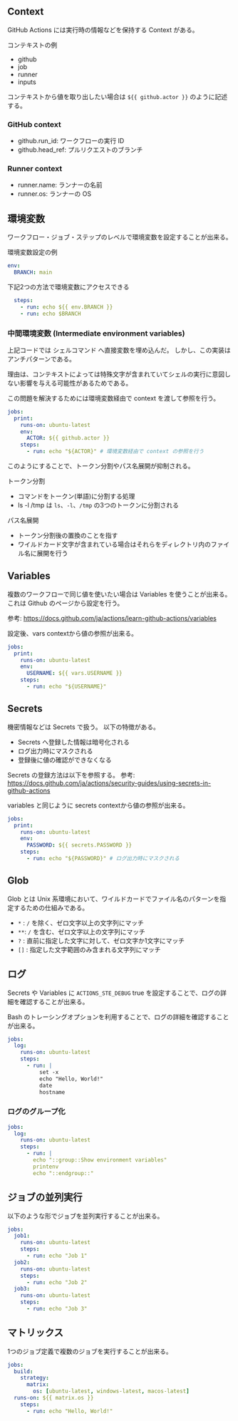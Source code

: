 
## Context
GitHub Actions には実行時の情報などを保持する Context がある。

コンテキストの例
- github
- job
- runner
- inputs

コンテキストから値を取り出したい場合は `${{ github.actor }}` のように記述する。

### GitHub context
- github.run_id: ワークフローの実行 ID
- github.head_ref: プルリクエストのブランチ

### Runner context
- runner.name: ランナーの名前
- runner.os: ランナーの OS

## 環境変数
ワークフロー・ジョブ・ステップのレベルで環境変数を設定することが出来る。

環境変数設定の例
```yml
env:
  BRANCH: main
```

下記2つの方法で環境変数にアクセスできる
```yml
  steps:
    - run: echo ${{ env.BRANCH }}
    - run: echo $BRANCH
```

### 中間環境変数 (Intermediate environment variables)
上記コードでは シェルコマンド へ直接変数を埋め込んだ。
しかし、この実装はアンチパターンである。

理由は、コンテキストによっては特殊文字が含まれていてシェルの実行に意図しない影響を与える可能性があるためである。

この問題を解決するためには環境変数経由で context を渡して参照を行う。

```yml
jobs: 
  print:
    runs-on: ubuntu-latest
    env:
      ACTOR: ${{ github.actor }}
    steps:
      - run: echo "${ACTOR}" # 環境変数経由で context の参照を行う
```

このようにすることで、トークン分割やパス名展開が抑制される。

トークン分割
- コマンドをトークン(単語)に分割する処理
- ls -l /tmp は `ls`、`-l`、`/tmp` の3つのトークンに分割される

パス名展開
- トークン分割後の置換のことを指す
- ワイルドカード文字が含まれている場合はそれらをディレクトリ内のファイル名に展開を行う


## Variables
複数のワークフローで同じ値を使いたい場合は Variables を使うことが出来る。
これは Github のページから設定を行う。

参考: https://docs.github.com/ja/actions/learn-github-actions/variables

設定後、vars contextから値の参照が出来る。
```yml
jobs:
  print:
    runs-on: ubuntu-latest
    env:
      USERNAME: ${{ vars.USERNAME }}
    steps:
      - run: echo "${USERNAME}"
```

## Secrets
機密情報などは Secrets で扱う。
以下の特徴がある。

- Secrets へ登録した情報は暗号化される
- ログ出力時にマスクされる
- 登録後に値の確認ができなくなる

Secrets の登録方法は以下を参照する。
参考: https://docs.github.com/ja/actions/security-guides/using-secrets-in-github-actions

variables と同じように secrets contextから値の参照が出来る。

```yml
jobs:
  print:
    runs-on: ubuntu-latest
    env:
      PASSWORD: ${{ secrets.PASSWORD }}
    steps:
      - run: echo "${PASSWORD}" # ログ出力時にマスクされる
```

## Glob
Glob とは Unix 系環境において、ワイルドカードでファイル名のパターンを指定するための仕組みである。

- `*` : `/` を除く、ゼロ文字以上の文字列にマッチ
- `**`: `/` を含む、ゼロ文字以上の文字列にマッチ
- `?` : 直前に指定した文字に対して、ゼロ文字か1文字にマッチ
- `[]` : 指定した文字範囲のみ含まれる文字列にマッチ

## ログ
Secrets や Variables に `ACTIONS_STE_DEBUG` true を設定することで、ログの詳細を確認することが出来る。

Bash のトレーシングオプションを利用することで、ログの詳細を確認することが出来る。

```yml
jobs:
  log:
    runs-on: ubuntu-latest
    steps:
      - run: |
          set -x
          echo "Hello, World!"
          date
          hostname
```

### ログのグループ化
```yml
jobs:
  log:
    runs-on: ubuntu-latest
    steps:
      - run: |
        echo "::group::Show environment variables"
        printenv
        echo "::endgroup::" 
```

## ジョブの並列実行
以下のような形でジョブを並列実行することが出来る。
```yml
jobs:
  job1:
    runs-on: ubuntu-latest
    steps:
      - run: echo "Job 1"
  job2:
    runs-on: ubuntu-latest
    steps:
      - run: echo "Job 2"
  job3:
    runs-on: ubuntu-latest
    steps:
      - run: echo "Job 3"
```

## マトリックス
1つのジョブ定義で複数のジョブを実行することが出来る。
```yml
jobs:
  build:
    strategy:
      matrix:
        os: [ubuntu-latest, windows-latest, macos-latest]
  runs-on: ${{ matrix.os }}
    steps:
      - run: echo "Hello, World!"
```
